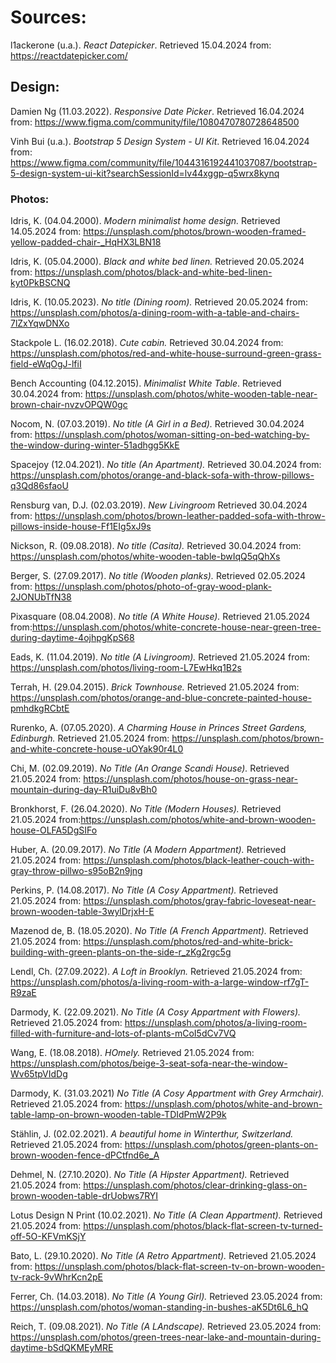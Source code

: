 # Sources:

l1ackerone (u.a.). _React Datepicker_. Retrieved 15.04.2024 from: https://reactdatepicker.com/

## Design:

Damien Ng (11.03.2022). _Responsive Date Picker_. Retrieved 16.04.2024 from: https://www.figma.com/community/file/1080470780728648500

Vinh Bui (u.a.). _Bootstrap 5 Design System - UI Kit_. Retrieved 16.04.2024 from: https://www.figma.com/community/file/1044316192441037087/bootstrap-5-design-system-ui-kit?searchSessionId=lv44xggp-q5wrx8kynq

### Photos:

Idris, K. (04.04.2000). _Modern minimalist home design._ Retrieved 14.05.2024 from: https://unsplash.com/photos/brown-wooden-framed-yellow-padded-chair-_HqHX3LBN18

Idris, K. (05.04.2000). _Black and white bed linen._ Retrieved 20.05.2024 from: https://unsplash.com/photos/black-and-white-bed-linen-kyt0PkBSCNQ

Idris, K. (10.05.2023). _No title (Dining room)._ Retrieved 20.05.2024 from: https://unsplash.com/photos/a-dining-room-with-a-table-and-chairs-7lZxYqwDNXo

Stackpole L. (16.02.2018). _Cute cabin._ Retrieved 30.04.2024 from: https://unsplash.com/photos/red-and-white-house-surround-green-grass-field-eWqOgJ-lfiI

Bench Accounting (04.12.2015). _Minimalist White Table_. Retrieved 30.04.2024 from: https://unsplash.com/photos/white-wooden-table-near-brown-chair-nvzvOPQW0gc

Nocom, N. (07.03.2019). _No title (A Girl in a Bed)._ Retrieved 30.04.2024 from: https://unsplash.com/photos/woman-sitting-on-bed-watching-by-the-window-during-winter-51adhgg5KkE

Spacejoy (12.04.2021). _No title (An Apartment)._ Retrieved 30.04.2024 from: https://unsplash.com/photos/orange-and-black-sofa-with-throw-pillows-q3Qd86sfaoU

Rensburg van, D.J. (02.03.2019). _New Livingroom_ Retrieved 30.04.2024 from: https://unsplash.com/photos/brown-leather-padded-sofa-with-throw-pillows-inside-house-Ff1EIg5xJ9s

Nickson, R. (09.08.2018). _No title (Casita)._ Retrieved 30.04.2024 from: https://unsplash.com/photos/white-wooden-table-bwIqQ5qQhXs

Berger, S. (27.09.2017). _No title (Wooden planks)._ Retrieved 02.05.2024 from: https://unsplash.com/photos/photo-of-gray-wood-plank-2JONUbTfN38

Pixasquare (08.04.2008). _No title (A White House)._ Retrieved 21.05.2024 from:https://unsplash.com/photos/white-concrete-house-near-green-tree-during-daytime-4ojhpgKpS68

Eads, K. (11.04.2019). _No title (A Livingroom)._ Retrieved 21.05.2024 from: https://unsplash.com/photos/living-room-L7EwHkq1B2s

Terrah, H. (29.04.2015). _Brick Townhouse._ Retrieved 21.05.2024 from: https://unsplash.com/photos/orange-and-blue-concrete-painted-house-pmhdkgRCbtE

Rurenko, A. (07.05.2020). _A Charming House in Princes Street Gardens, Edinburgh._ Retrieved 21.05.2024 from: https://unsplash.com/photos/brown-and-white-concrete-house-uOYak90r4L0

Chi, M. (02.09.2019). _No Title (An Orange Scandi House)._ Retrieved 21.05.2024 from: https://unsplash.com/photos/house-on-grass-near-mountain-during-day-R1uiDu8vBh0

Bronkhorst, F. (26.04.2020). _No Title (Modern Houses)._ Retrieved 21.05.2024 from:https://unsplash.com/photos/white-and-brown-wooden-house-OLFA5DgSIFo

Huber, A. (20.09.2017). _No Title (A Modern Appartment)._ Retrieved 21.05.2024 from: https://unsplash.com/photos/black-leather-couch-with-gray-throw-pillwo-s95oB2n9jng

Perkins, P. (14.08.2017). _No Title (A Cosy Appartment)._ Retrieved 21.05.2024 from: https://unsplash.com/photos/gray-fabric-loveseat-near-brown-wooden-table-3wylDrjxH-E

Mazenod de, B. (18.05.2020). _No Title (A French Appartment)._ Retrieved 21.05.2024 from: https://unsplash.com/photos/red-and-white-brick-building-with-green-plants-on-the-side-r_zKg2rgc5g

Lendl, Ch. (27.09.2022). _A Loft in Brooklyn._ Retrieved 21.05.2024 from: https://unsplash.com/photos/a-living-room-with-a-large-window-rf7gT-R9zaE

Darmody, K. (22.09.2021). _No Title (A Cosy Appartment with Flowers)._ Retrieved 21.05.2024 from: https://unsplash.com/photos/a-living-room-filled-with-furniture-and-lots-of-plants-mCoI5dCv7VQ

Wang, E. (18.08.2018). _HOmely._ Retrieved 21.05.2024 from: https://unsplash.com/photos/beige-3-seat-sofa-near-the-window-Wv65tpVIdDg

Darmody, K. (31.03.2021) _No Title (A Cosy Appartment with Grey Armchair)._ Retrieved 21.05.2024 from: https://unsplash.com/photos/white-and-brown-table-lamp-on-brown-wooden-table-TDIdPmW2P9k

Stählin, J. (02.02.2021). _A beautiful home in Winterthur, Switzerland._ Retrieved 21.05.2024 from: https://unsplash.com/photos/green-plants-on-brown-wooden-fence-dPCtfnd6e_A

Dehmel, N. (27.10.2020). _No Title (A Hipster Appartment)._ Retrieved 21.05.2024 from: https://unsplash.com/photos/clear-drinking-glass-on-brown-wooden-table-drUobws7RYI

Lotus Design N Print (10.02.2021). _No Title (A Clean Appartment)._ Retrieved 21.05.2024 from: https://unsplash.com/photos/black-flat-screen-tv-turned-off-5O-KFVmKSjY

Bato, L. (29.10.2020). _No Title (A Retro Appartment)._ Retrieved 21.05.2024 from: https://unsplash.com/photos/black-flat-screen-tv-on-brown-wooden-tv-rack-9vWhrKcn2pE

Ferrer, Ch. (14.03.2018). _No Title (A Young Girl)._ Retrieved 23.05.2024 from: https://unsplash.com/photos/woman-standing-in-bushes-aK5Dt6L6_hQ

Reich, T. (09.08.2021). _No Title (A LAndscape)._ Retrieved 23.05.2024 from: https://unsplash.com/photos/green-trees-near-lake-and-mountain-during-daytime-bSdQKMEyMRE

